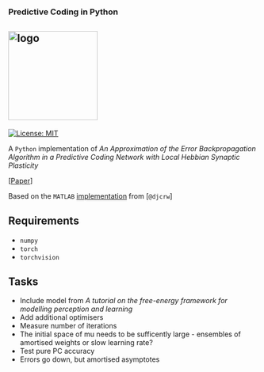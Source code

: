 ### Predictive Coding in Python

## <img alt="logo" src="https://www.frontiersin.org/files/Articles/18458/fpsyg-02-00395-r3/image_m/fpsyg-02-00395-g003.jpg" height="180"> 

[![License: MIT](https://img.shields.io/badge/License-MIT-yellow.svg)](https://opensource.org/licenses/MIT) 

A `Python` implementation of _An Approximation of the Error Backpropagation Algorithm in a Predictive Coding Network with Local Hebbian Synaptic Plasticity_

[[Paper](https://www.mrcbndu.ox.ac.uk/sites/default/files/pdf_files/Whittington%20Bogacz%202017_Neural%20Comput.pdf)]

Based on the `MATLAB` [implementation](https://github.com/djcrw/Supervised-Predictive-Coding) from [`@djcrw`]

## Requirements
- `numpy`
- `torch`
- `torchvision` 


## Tasks
- Include model from _A tutorial on the free-energy framework for modelling perception and learning_
- Add additional optimisers
- Measure number of iterations
- The initial space of mu needs to be sufficently large - ensembles of amortised weights or slow learning rate?
- Test pure PC accuracy
- Errors go down, but amortised asymptotes 